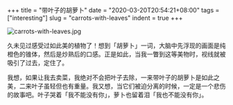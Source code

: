 +++
title = "带叶子的胡萝卜"
date = "2020-03-20T20:54:21+08:00"
tags = ["interesting"]
slug = "carrots-with-leaves"
indent = true
+++

![carrots-with-leaves.jpg](/images/carrots-with-leaves.jpg "🥕")

久未见过感受过如此美的植物了！想到「胡萝卜」一词，大脑中先浮现的画面是纯橙色的锥体，然后是炒熟后的口感。正是如此，当我一瞥到这等美物时，视线就被吸引了过去，定住了。

我想，如果让我去卖菜，我绝对不会把叶子去除，一来带叶子的胡萝卜是如此之美，二来叶子虽轻但也有重量。我又想，当它们被迫分离的时候，一定是一个悲伤的故事吧。叶子哭着「我不能没有你」，萝卜也留着泪「我也不能没有你」。
